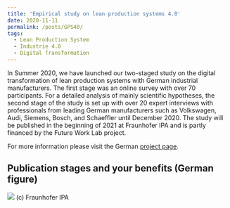 ```yaml
---
title: 'Empirical study on lean production systems 4.0'
date: 2020-11-11
permalink: /posts/GPS40/
tags:
  - Lean Production System
  - Industrie 4.0
  - Digital Transformation
---
```


In Summer 2020, we have launched our two-staged study on the digital transformation of lean production systems with German industrial manufacturers. The first stage was an online survey with over 70 participants. For a detailed analysis of mainly scientific hypotheses, the second stage of the study is set up with over 20 expert interviews with professionals from leading German manufacturers such as Volkswagen, Audi, Siemens, Bosch, and Schaeffler until December 2020. The study will be published in the beginning of 2021 at Fraunhofer IPA and is partly financed by the Future Work Lab project.

For more information please visit the German [project page](https://futureworklab.de/de/Framework/StudieGPS.html).


Publication stages and your benefits (German figure)
------
![](https://github.com/smsiscum/smsiscum.github.io/blob/master/images/GPSStudie.png)
(c) Fraunhofer IPA
